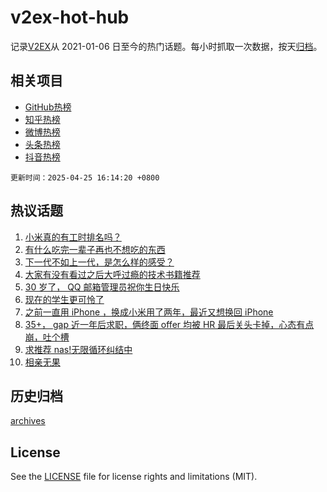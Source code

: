 # v2ex-hot-hub

 记录[V2EX](https://www.v2ex.com/)从 2021-01-06 日至今的热门话题。每小时抓取一次数据，按天[归档](archives)。
 
 ## 相关项目

- [GitHub热榜](https://github.com/lonnyzhang423/github-hot-hub)
- [知乎热榜](https://github.com/lonnyzhang423/zhihu-hot-hub)
- [微博热榜](https://github.com/lonnyzhang423/weibo-hot-hub)
- [头条热榜](https://github.com/lonnyzhang423/toutiao-hot-hub)
- [抖音热榜](https://github.com/lonnyzhang423/douyin-hot-hub)


 `更新时间：2025-04-25 16:14:20 +0800`

## 热议话题

1. [小米真的有工时排名吗？](https://www.v2ex.com/t/1127930)
1. [有什么吃完一辈子再也不想吃的东西](https://www.v2ex.com/t/1127822)
1. [下一代不如上一代，是怎么样的感受？](https://www.v2ex.com/t/1127921)
1. [大家有没有看过之后大呼过瘾的技术书籍推荐](https://www.v2ex.com/t/1127830)
1. [30 岁了， QQ 邮箱管理员祝你生日快乐](https://www.v2ex.com/t/1127947)
1. [现在的学生更可怜了](https://www.v2ex.com/t/1127918)
1. [之前一直用 iPhone ，换成小米用了两年，最近又想换回 iPhone](https://www.v2ex.com/t/1127950)
1. [35+， gap 近一年后求职，俩终面 offer 均被 HR 最后关头卡掉，心态有点崩，吐个槽](https://www.v2ex.com/t/1127843)
1. [求推荐 nas!无限循环纠结中](https://www.v2ex.com/t/1127954)
1. [相亲无果](https://www.v2ex.com/t/1128014)

## 历史归档

[archives](archives)

## License

See the [LICENSE](LICENSE) file for license rights and limitations (MIT).

